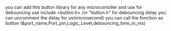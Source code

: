 you can add this button library for any microcontoller and use for debouncing 
use include <button.h> /or "button.h"
for debouncing delay you can uncomment the delay for us(microsecond)
you can call the fonction as  button (&port_name,Port_pin,Logic_Level,debouncing_time_in_ms)
